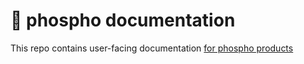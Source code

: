 # 🧪 phospho documentation

This repo contains user-facing documentation [for phospho products](https://phospho.ai)
